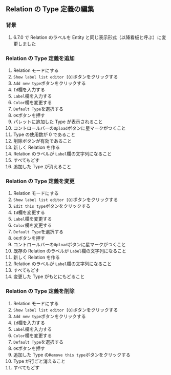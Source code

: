 ## Relation の Type 定義の編集

### 背景

1. 6.7.0 で Relation のラベルを Entity と同じ表示形式（以降看板と呼ぶ）に変更しました

### Relation の Type 定義を追加

1.  Relation モードにする
2.  `Show label list editor [Q]`ボタンをクリックする
3.  `Add new type`ボタンをクリックする
4.  `Id`欄を入力する
5.  `Label`欄を入力する
6.  `Color`欄を変更する
7.  `Default Type`を選択する
8.  `OK`ボタンを押す
9.  パレットに追加した Type が表示されること
10. コントロールバーの`Upload`ボタンに星マークがつくこと
11. Type の使用数が 0 であること
12. 削除ボタンが有効であること
13. 新しく Relation を作る
14. Relation のラベルが `Label`欄の文字列になること
15. すべてもどす
16. 追加した Type が消えること

### Relation の Type 定義を変更

1.  Relation モードにする
2.  `Show label list editor [Q]`ボタンをクリックする
3.  `Edit this type`ボタンをクリックする
4.  `Id`欄を変更する
5.  `Label`欄を変更する
6.  `Color`欄を変更する
7.  `Default Type`を選択する
8.  `OK`ボタンを押す
9.  コントロールバーの`Upload`ボタンに星マークがつくこと
10. 既存の Relation のラベルが `Label`欄の文字列になること
11. 新しく Relation を作る
12. Relation のラベルが `Label`欄の文字列になること
13. すべてもどす
14. 変更した Type がもとにもどること

### Relation の Type 定義を削除

1.  Relation モードにする
2.  `Show label list editor [Q]`ボタンをクリックする
3.  `Add new type`ボタンをクリックする
4.  `Id`欄を入力する
5.  `Label`欄を入力する
6.  `Color`欄を変更する
7.  `Default Type`を選択する
8.  `OK`ボタンを押す
9.  追加した Type の`Remove this type`ボタンをクリックする
10. Type が行ごと消えること
11. すべてもどす
  